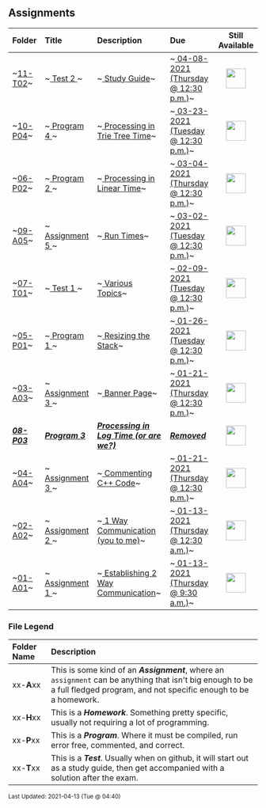 ## Assignments

| Folder | Title | Description | Due | Still Available |
|:------|:------|:------|:------|:-----:|
| ~<a href="https://github.com/rugbyprof/3013-Algorithms/tree/master/Assignments/11-T02">11-T02</a>~ | ~<a href="https://github.com/rugbyprof/3013-Algorithms/tree/master/Assignments/11-T02"> Test 2 </a>~ | ~<a href="https://github.com/rugbyprof/3013-Algorithms/tree/master/Assignments/11-T02"> Study Guide</a>~ | ~<a href="https://github.com/rugbyprof/3013-Algorithms/tree/master/Assignments/11-T02"> 04-08-2021 (Thursday @ 12:30 p.m.)</a>~ | <img src="https://cs.msutexas.edu/~griffin/zcloud/zcloud-files/traffic_light_yellow_side.png" width="40"> |
| ~<a href="https://github.com/rugbyprof/3013-Algorithms/tree/master/Assignments/10-P04">10-P04</a>~ | ~<a href="https://github.com/rugbyprof/3013-Algorithms/tree/master/Assignments/10-P04"> Program 4 </a>~ | ~<a href="https://github.com/rugbyprof/3013-Algorithms/tree/master/Assignments/10-P04"> Processing in Trie Tree Time</a>~ | ~<a href="https://github.com/rugbyprof/3013-Algorithms/tree/master/Assignments/10-P04"> 03-23-2021 (Tuesday @ 12:30 p.m.)</a>~ | <img src="https://cs.msutexas.edu/~griffin/zcloud/zcloud-files/traffic_light_red_side.png" width="40"> |
| ~<a href="https://github.com/rugbyprof/3013-Algorithms/tree/master/Assignments/06-P02">06-P02</a>~ | ~<a href="https://github.com/rugbyprof/3013-Algorithms/tree/master/Assignments/06-P02"> Program 2 </a>~ | ~<a href="https://github.com/rugbyprof/3013-Algorithms/tree/master/Assignments/06-P02"> Processing in Linear Time</a>~ | ~<a href="https://github.com/rugbyprof/3013-Algorithms/tree/master/Assignments/06-P02"> 03-04-2021 (Thursday @ 12:30 p.m.)</a>~ | <img src="https://cs.msutexas.edu/~griffin/zcloud/zcloud-files/traffic_light_red_side.png" width="40"> |
| ~<a href="https://github.com/rugbyprof/3013-Algorithms/tree/master/Assignments/09-A05">09-A05</a>~ | ~<a href="https://github.com/rugbyprof/3013-Algorithms/tree/master/Assignments/09-A05"> Assignment 5 </a>~ | ~<a href="https://github.com/rugbyprof/3013-Algorithms/tree/master/Assignments/09-A05"> Run Times</a>~ | ~<a href="https://github.com/rugbyprof/3013-Algorithms/tree/master/Assignments/09-A05"> 03-02-2021 (Tuesday @ 12:30 p.m.)</a>~ | <img src="https://cs.msutexas.edu/~griffin/zcloud/zcloud-files/traffic_light_red_side.png" width="40"> |
| ~<a href="https://github.com/rugbyprof/3013-Algorithms/tree/master/Assignments/07-T01">07-T01</a>~ | ~<a href="https://github.com/rugbyprof/3013-Algorithms/tree/master/Assignments/07-T01"> Test 1 </a>~ | ~<a href="https://github.com/rugbyprof/3013-Algorithms/tree/master/Assignments/07-T01"> Various Topics</a>~ | ~<a href="https://github.com/rugbyprof/3013-Algorithms/tree/master/Assignments/07-T01"> 02-09-2021 (Tuesday @ 12:30 p.m.)</a>~ | <img src="https://cs.msutexas.edu/~griffin/zcloud/zcloud-files/traffic_light_red_side.png" width="40"> |
| ~<a href="https://github.com/rugbyprof/3013-Algorithms/tree/master/Assignments/05-P01">05-P01</a>~ | ~<a href="https://github.com/rugbyprof/3013-Algorithms/tree/master/Assignments/05-P01"> Program 1 </a>~ | ~<a href="https://github.com/rugbyprof/3013-Algorithms/tree/master/Assignments/05-P01"> Resizing the Stack</a>~ | ~<a href="https://github.com/rugbyprof/3013-Algorithms/tree/master/Assignments/05-P01"> 01-26-2021 (Tuesday @ 12:30 p.m.)</a>~ | <img src="https://cs.msutexas.edu/~griffin/zcloud/zcloud-files/traffic_light_red_side.png" width="40"> |
| ~<a href="https://github.com/rugbyprof/3013-Algorithms/tree/master/Assignments/03-A03">03-A03</a>~ | ~<a href="https://github.com/rugbyprof/3013-Algorithms/tree/master/Assignments/03-A03"> Assignment 3 </a>~ | ~<a href="https://github.com/rugbyprof/3013-Algorithms/tree/master/Assignments/03-A03"> Banner Page</a>~ | ~<a href="https://github.com/rugbyprof/3013-Algorithms/tree/master/Assignments/03-A03"> 01-21-2021 (Thursday @ 12:30 p.m.)</a>~ | <img src="https://cs.msutexas.edu/~griffin/zcloud/zcloud-files/traffic_light_red_side.png" width="40"> |
| ***<a href="https://github.com/rugbyprof/3013-Algorithms/tree/master/Assignments/08-P03">08-P03</a>*** | ***<a href="https://github.com/rugbyprof/3013-Algorithms/tree/master/Assignments/08-P03"> Program 3 </a>*** | ***<a href="https://github.com/rugbyprof/3013-Algorithms/tree/master/Assignments/08-P03"> Processing in Log Time (or are we?)</a>*** | ***<a href="https://github.com/rugbyprof/3013-Algorithms/tree/master/Assignments/08-P03"> Removed</a>*** | <img src="https://cs.msutexas.edu/~griffin/zcloud/zcloud-files/traffic_light_blank_side.png" width="40"> |
| ~<a href="https://github.com/rugbyprof/3013-Algorithms/tree/master/Assignments/04-A04">04-A04</a>~ | ~<a href="https://github.com/rugbyprof/3013-Algorithms/tree/master/Assignments/04-A04"> Assignment 3 </a>~ | ~<a href="https://github.com/rugbyprof/3013-Algorithms/tree/master/Assignments/04-A04"> Commenting C++ Code</a>~ | ~<a href="https://github.com/rugbyprof/3013-Algorithms/tree/master/Assignments/04-A04"> 01-21-2021 (Thursday @ 12:30 p.m.)</a>~ | <img src="https://cs.msutexas.edu/~griffin/zcloud/zcloud-files/traffic_light_red_side.png" width="40"> |
| ~<a href="https://github.com/rugbyprof/3013-Algorithms/tree/master/Assignments/02-A02">02-A02</a>~ | ~<a href="https://github.com/rugbyprof/3013-Algorithms/tree/master/Assignments/02-A02"> Assignment 2 </a>~ | ~<a href="https://github.com/rugbyprof/3013-Algorithms/tree/master/Assignments/02-A02"> 1 Way Communication (you to me)</a>~ | ~<a href="https://github.com/rugbyprof/3013-Algorithms/tree/master/Assignments/02-A02"> 01-13-2021 (Thursday @ 12:30 a.m.)</a>~ | <img src="https://cs.msutexas.edu/~griffin/zcloud/zcloud-files/traffic_light_red_side.png" width="40"> |
| ~<a href="https://github.com/rugbyprof/3013-Algorithms/tree/master/Assignments/01-A01">01-A01</a>~ | ~<a href="https://github.com/rugbyprof/3013-Algorithms/tree/master/Assignments/01-A01"> Assignment 1 </a>~ | ~<a href="https://github.com/rugbyprof/3013-Algorithms/tree/master/Assignments/01-A01"> Establishing 2 Way Communication</a>~ | ~<a href="https://github.com/rugbyprof/3013-Algorithms/tree/master/Assignments/01-A01"> 01-13-2021 (Thursday @ 9:30 a.m.)</a>~ | <img src="https://cs.msutexas.edu/~griffin/zcloud/zcloud-files/traffic_light_red_side.png" width="40"> |

### File Legend

| Folder Name | Description |
|:-----------|:-------------|
|xx-**A**xx | This is some kind of an ***Assignment***, where an `assignment` can be anything that isn't big enough to be a full fledged program, and not specific enough to be a homework. |
|xx-**H**xx | This is a ***Homework***. Something pretty specific, usually not requiring a lot of programming. |
|xx-**P**xx | This is a ***Program***. Where it must be compiled, run error free, commented, and correct. |
|xx-**T**xx | This is a ***Test***. Usually when on github, it will start out as a study guide, then get accompanied with a solution after the exam. |

<sup>Last Updated: 2021-04-13 (Tue @ 04:40)</sup>